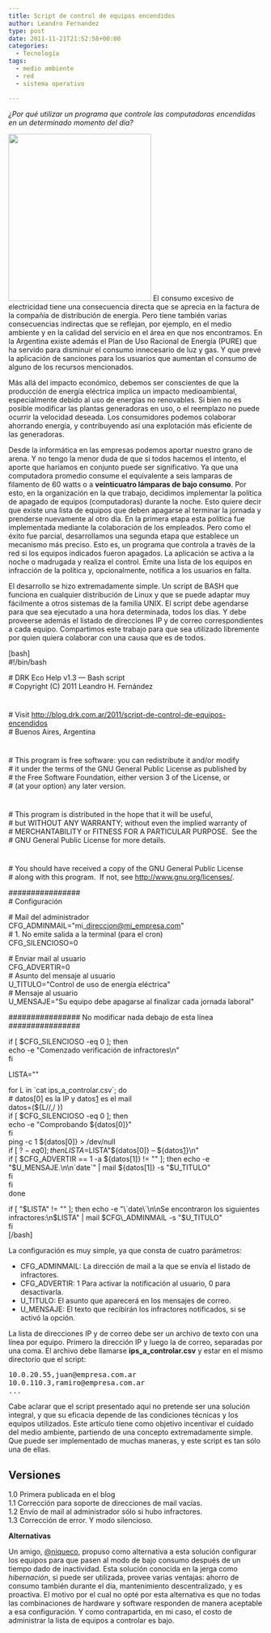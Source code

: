 ```yaml
---
title: Script de control de equipos encendidos
author: Leandro Fernandez
type: post
date: 2011-11-21T21:52:58+00:00
categories:
  - Tecnología
tags:
  - medio ambiente
  - red
  - sistema operativo

---
```

_¿Por qué utilizar un programa que controle las computadoras encendidas en un determinado momento del día?_

<img loading="lazy" class="alignright size-full wp-image-511" title="Ayudar a la tierra" src="http://blog.drk.com.ar/wp-content/uploads/2011/11/eco-earth.jpg" alt="" width="282" height="330" srcset="https://blog.drk.com.ar/wp-content/uploads/2011/11/eco-earth.jpg 282w, https://blog.drk.com.ar/wp-content/uploads/2011/11/eco-earth-256x300.jpg 256w" sizes="(max-width: 282px) 100vw, 282px" /> El consumo excesivo de electricidad tiene una consecuencia directa que se aprecia en la factura de la compañía de distribución de energía. Pero tiene también varias consecuencias indirectas que se reflejan, por ejemplo, en el medio ambiente y en la calidad del servicio en el área en que nos encontramos. En la Argentina existe además el Plan de Uso Racional de Energía (PURE) que ha servido para disminuir el consumo innecesario de luz y gas. Y que prevé la aplicación de sanciones para los usuarios que aumentan el consumo de alguno de los recursos mencionados.

<!--more-->

Más allá del impacto económico, debemos ser conscientes de que la producción de energía eléctrica implica un impacto medioambiental, especialmente debido al uso de energías no renovables. Si bien no es posible modificar las plantas generadoras en uso, o el reemplazo no puede ocurrir la velocidad deseada. Los consumidores podemos colaborar ahorrando energía, y contribuyendo así una explotación más eficiente de las generadoras.

Desde la informática en las empresas podemos aportar nuestro grano de arena. Y no tengo la menor duda de que si todos hacemos el intento, el aporte que haríamos en conjunto puede ser significativo. Ya que una computadora promedio consume el equivalente a seis lamparas de filamento de 60 watts o a **veinticuatro lámparas de bajo consumo**. Por esto, en la organización en la que trabajo, decidimos implementar la política de apagado de equipos (computadoras) durante la noche. Esto quiere decir que existe una lista de equipos que deben apagarse al terminar la jornada y prenderse nuevamente al otro día. En la primera etapa esta política fue implementada mediante la colaboración de los empleados. Pero como el éxito fue parcial, desarrollamos una segunda etapa que establece un mecanismo más preciso. Esto es, un programa que controla a través de la red si los equipos indicados fueron apagados. La aplicación se activa a la noche o madrugada y realiza el control. Emite una lista de los equipos en infracción de la política y, opcionalmente, notifica a los usuarios en falta.

El desarrollo se hizo extremadamente simple. Un script de BASH que funciona en cualquier distribución de Linux y que se puede adaptar muy fácilmente a otros sistemas de la familia UNIX. El script debe agendarse para que sea ejecutado a una hora determinada, todos los días. Y debe proveerse además el listado de direcciones IP y de correo correspondientes a cada equipo. Compartimos este trabajo para que sea utilizado libremente por quien quiera colaborar con una causa que es de todos.

[bash]  
#!/bin/bash

\# DRK Eco Help v1.3 &#8212; Bash script  
\# Copyright (C) 2011 Leandro H. Fernández  
#  
\# Visit http://blog.drk.com.ar/2011/script-de-control-de-equipos-encendidos  
\# Buenos Aires, Argentina  
#  
\# This program is free software: you can redistribute it and/or modify  
\# it under the terms of the GNU General Public License as published by  
\# the Free Software Foundation, either version 3 of the License, or  
\# (at your option) any later version.  
#  
\# This program is distributed in the hope that it will be useful,  
\# but WITHOUT ANY WARRANTY; without even the implied warranty of  
\# MERCHANTABILITY or FITNESS FOR A PARTICULAR PURPOSE.  See the  
\# GNU General Public License for more details.  
#  
\# You should have received a copy of the GNU General Public License  
\# along with this program.  If not, see <http://www.gnu.org/licenses/>.

################  
\# Configuración

\# Mail del administrador  
CFG\_ADMINMAIL="mi\_direccion@mi_empresa.com"  
\# 1. No emite salida a la terminal (para el cron)  
CFG_SILENCIOSO=0

\# Enviar mail al usuario  
CFG_ADVERTIR=0  
\# Asunto del mensaje al usuario  
U_TITULO="Control de uso de energía eléctrica"  
\# Mensaje al usuario  
U_MENSAJE="Su equipo debe apagarse al finalizar cada jornada laboral"

################ No modificar nada debajo de esta línea ################

if [ $CFG_SILENCIOSO -eq 0 ]; then  
echo -e "Comenzado verificación de infractores\n"  
fi

LISTA=""

for L in \`cat ips\_a\_controlar.csv\`; do  
\# datos[0] es la IP y datos[1] es el mail  
datos=(${L//,/ })  
if [ $CFG_SILENCIOSO -eq 0 ]; then  
echo -e "Comprobando ${datos[0]}"  
fi  
ping -c 1 ${datos[0]} > /dev/null  
if [ $? -eq 0 ]; then  
LISTA=$LISTA"${datos[0]} &#8211; ${datos[1]}\n"  
if [ $CFG_ADVERTIR == 1 -a ${datos[1]} != "" ]; then  
echo -e "$U\_MENSAJE.\n\n\`date\`" | mail ${datos[1]} -s "$U\_TITULO"  
fi  
fi  
done

if [ "$LISTA" != "" ]; then  
echo -e "\`date\`\n\nSe encontraron los siguientes infractores:\n$LISTA" | mail $CFG\_ADMINMAIL -s "$U\_TITULO"  
fi  
[/bash]

La configuración es muy simple, ya que consta de cuatro parámetros:

  * CFG_ADMINMAIL: La dirección de mail a la que se envía el listado de infractores.
  * CFG_ADVERTIR: 1 Para activar la notificación al usuario, 0 para desactivarla.
  * U_TITULO: El asunto que aparecerá en los mensajes de correo.
  * U_MENSAJE: El texto que recibirán los infractores notificados, si se activó la opción.

La lista de direcciones IP y de correo debe ser un archivo de texto con una línea por equipo. Primero la dirección IP y luego la de correo, separadas por una coma. El archivo debe llamarse **ips\_a\_controlar.csv** y estar en el mismo directorio que el script:

<pre>10.0.20.55,juan@empresa.com.ar
10.0.110.3,ramiro@empresa.com.ar
...</pre>

Cabe aclarar que el script presentado aquí no pretende ser una solución integral, y que su eficacia depende de las condiciones técnicas y los equipos utilizados. Este artículo tiene como objetivo incentivar el cuidado del medio ambiente, partiendo de una concepto extremadamente simple. Que puede ser implementado de muchas maneras, y este script es tan sólo una de ellas.

## Versiones

1.0 Primera publicada en el blog  
1.1 Corrección para soporte de direcciones de mail vacías.  
1.2 Envío de mail al administrador sólo si hubo infractores.  
1.3 Corrección de error. Y modo silencioso.

**Alternativas**

Un amigo, [@niqueco][1], propuso como alternativa a esta solución configurar los equipos para que pasen al modo de bajo consumo después de un tiempo dado de inactividad. Esta solución conocida en la jerga como _hibernación_, si puede ser utilizada, provee varias ventajas: ahorro de consumo también durante el día, mantenimiento descentralizado, y es proactiva. El motivo por el cual no opté por esta alternativa es que no todas las combinaciones de hardware y software responden de manera aceptable a esa configuración. Y como contrapartida, en mi caso, el costo de administrar la lista de equipos a controlar es bajo.

 [1]: https://twitter.com/#!/niqueco